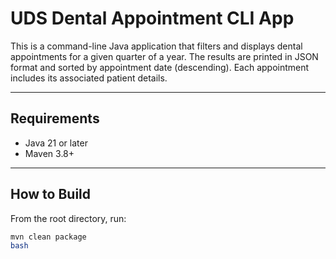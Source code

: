 # UDS Dental Appointment CLI App

This is a command-line Java application that filters and displays dental appointments for a given quarter of a year. The results are printed in JSON format and sorted by appointment date (descending). Each appointment includes its associated patient details.

---

## Requirements

- Java 21 or later
- Maven 3.8+

---

## How to Build

From the root directory, run:

```bash
mvn clean package
bash


